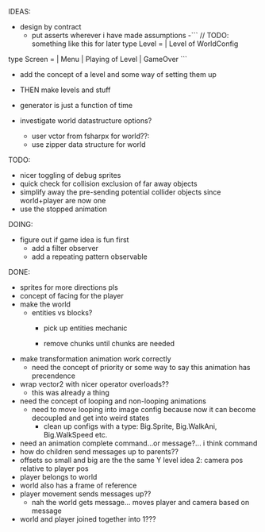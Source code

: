 ﻿IDEAS:
- design by contract
	- put asserts wherever i have made assumptions
-``` // TODO: something like this for later
type Level =
    | Level of WorldConfig

type Screen =
    | Menu
    | Playing of Level
    | GameOver ```
- add the concept of a level and some way of setting them up

- THEN make levels and stuff

- generator is just a function of time
- investigate world datastructure options?
	- user vctor from fsharpx for world??:
	- use zipper data structure for world

TODO:
- nicer toggling of debug sprites
- quick check for collision exclusion of far away objects
- simplify away the pre-sending potential collider objects since world+player are now one
- use the stopped animation






DOING:
- figure out if game idea is fun first
	- add a filter observer
	- add a repeating pattern observable

DONE:
- sprites for more directions pls
- concept of facing for the player
- make the world
	- entities vs blocks?
		- pick up entities mechanic

		- remove chunks until chunks are needed
- make transformation animation work correctly
	- need the concept of priority or some way to say this animation has precendence
- wrap vector2 with nicer operator overloads??
	- this was already a thing
- need the concept of looping and non-looping animations
	- need to move looping into image config because now it can become decoupled and get into weird states
		- clean up configs with a type: Big.Sprite, Big.WalkAni, Big.WalkSpeed etc.
- need an animation complete command...or message?... i think command
- how do children send messages up to parents??
- offsets so small and big are the the same Y level
idea 2: camera pos relative to player pos
- player belongs to world
- world also has a frame of reference
- player movement sends messages up??
	- nah the world gets message... moves player and camera based on message
- world and player joined together into 1???



